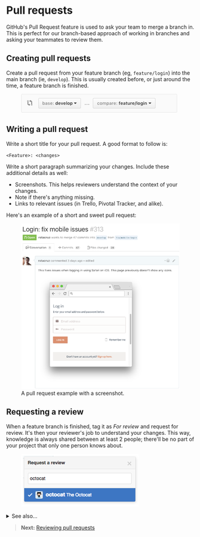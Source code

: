 # Pull requests

GitHub's Pull Request feature is used to ask your team to merge a branch in. This is perfect for our branch-based approach of working in branches and asking your teammates to review them.

## Creating pull requests

Create a pull request from your feature branch (eg, `feature/login`) into the main branch (ie, `develop`). This is usually created before, or just around the time, a feature branch is finished.

<figure>
<img src='../images/github-pr-compare.png' alt='GitHub PR comparison screenshot'>
</figure>

## Writing a pull request

Write a short title for your pull request. A good format to follow is:

```
<Feature>: <changes>
```

Write a short paragraph summarizing your changes. Include these additional details as well:

- Screenshots. This helps reviewers understand the context of your changes.
- Note if there's anything missing.
- Links to relevant issues (in Trello, Pivotal Tracker, and alike).

Here's an example of a short and sweet pull request:

<figure class='-bordered'>
<img src='../images/github-pr-example.png' alt='GitHub pull request example screenshot'>
<figcaption>A pull request example with a screenshot.</figcaption>
</figure>

## Requesting a review

When a feature branch is finished, tag it as *For review* and request for review. It's then your reviewer's job to understand your changes. This way, knowledge is always shared between at least 2 people; there'll be no part of your project that only one person knows about.

<figure>
<img src='../images/github-request-review.png' alt='GitHub reviewer UI screenshot'>
</figure>

<details>
<summary>See also...</summary>

<ul>
<li><a href='https://help.github.com/articles/about-pull-requests/'>About pull requests</a></li>
<li><a href='https://help.github.com/articles/creating-a-pull-request/'>Creating a pull request</a></li>
<li><a href='https://help.github.com/articles/about-pull-request-reviews/'>About pull request reviews</a></li>
</ul>
</details>

> **Next:** [Reviewing pull requests](reviewing.md)
